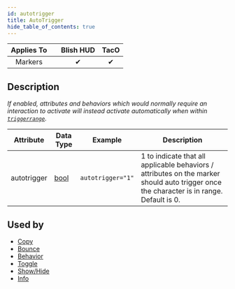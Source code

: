 ```yaml
---
id: autotrigger
title: AutoTrigger
hide_table_of_contents: true
---
```


| Applies To | | Blish HUD | TacO |
|-|-|-|-|
| <center>Markers</center> | | <center>✔</center> | <center>✔</center> |

## Description

*If enabled, attributes and behaviors which would normally require an interaction to activate will instead activate automatically when within [`triggerrange`](triggerrange).*

| Attribute | Data Type | Example | Description |
|-|-|-|-|
| autotrigger | [bool](../datatypes/bool) | `autotrigger="1"` | 1 to indicate that all applicable behaviors / attributes on the marker should auto trigger once the character is in range. Default is 0. |

## Used by
- [Copy](copy)
- [Bounce](bounce)
- [Behavior](behavior)
- [Toggle](toggle)
- [Show/Hide](showhide)
- [Info](info)